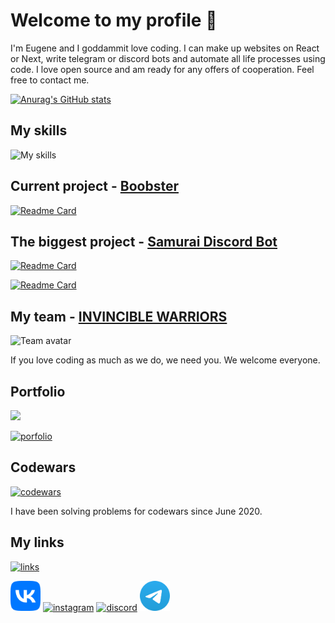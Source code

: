 

# Welcome to my profile 👋

I'm Eugene and I goddammit love coding. I can make up websites on React or Next, write telegram or discord bots and automate all life processes using code. I love open source and am ready for any offers of cooperation. Feel free to contact me.

[![Anurag's GitHub stats](https://github-readme-stats.vercel.app/api?username=ParzivalEugene&show_icons=true&bg_color=30,e96443,904e95&title_color=fff&text_color=fff&icon_color=fff&hide_border=true)](https://github.com/ParzivalEugene)

## My skills

![My skills](https://skillicons.dev/icons?i=py,django,js,nodejs,react,next,redux,sass,figma,git,docker,aws&theme=dark&perline=6)

## Current project - [Boobster](https://github.com/invincible-warriors/Boobster)

[![Readme Card](https://github-readme-stats.vercel.app/api/pin/?username=invincible-warriors&repo=boobster&show_owner=true&bg_color=30,e96443,904e95&title_color=fff&text_color=fff&icon_color=fff&hide_border=true)](https://github.com/invincible-warriors/Boobster)

## The biggest project - [Samurai Discord Bot](https://github.com/ParzivalEugene/Samurai)

[![Readme Card](https://github-readme-stats.vercel.app/api/pin/?username=ParzivalEugene&repo=samurai&show_owner=true&bg_color=30,e96443,904e95&title_color=fff&text_color=fff&icon_color=fff&hide_border=true)](https://github.com/ParzivalEugene/Samurai)

[![Readme Card](https://github-readme-stats.vercel.app/api/pin/?username=ParzivalEugene&repo=samuraiwebsite&show_owner=true&bg_color=30,e96443,904e95&title_color=fff&text_color=fff&icon_color=fff&hide_border=true)](https://github.com/ParzivalEugene/SamuraiWebsite)

## My team - [INVINCIBLE WARRIORS](https://github.com/invincible-warriors)
![Team avatar](https://avatars.githubusercontent.com/u/85573053?s=204&amp;v=4)

If you love coding as much as we do, we need you. We welcome everyone.

## Portfolio

<img src="https://avatars.githubusercontent.com/u/60107488?v=4" width="204">

[![porfolio](https://img.shields.io/badge/michkoff-portfolio-blueviolet?style=for-the-badge&logo=chainlink)](https://www.michkoff.com)

## Codewars 

[![codewars](https://www.codewars.com/users/ParzivalEugene/badges/large)](https://www.codewars.com/users/ParzivalEugene)

I have been solving problems for codewars since June 2020.

## My links

[![links](https://img.shields.io/badge/michkoff-links-blueviolet?style=for-the-badge&logo=chainlink)](https://links.michkoff.com)

[<img src="vk.png" width="48">](https://vk.com/parzival_eugene)
[![instagram](https://skillicons.dev/icons?i=instagram&theme=dark)](https://www.instagram.com/_parzival.eugene_/)
[![discord](https://skillicons.dev/icons?i=discord&theme=dark)](https://discordapp.com/users/414105456907386886)
[<img src="telegram.png" width="48">](https://t.me/parzival_eugene)